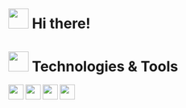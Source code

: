 <h1><img src="" width="40" height="40"> Hi there!</h1> 

<h1><img src="" width="40" height="40"> Technologies & Tools</h1>

  <img src="https://cdn.jsdelivr.net/gh/devicons/devicon/icons/csharp/csharp-original.svg" width="30" height="30" align="center" ></img>
  <img src="https://cdn.jsdelivr.net/gh/devicons/devicon/icons/dotnetcore/dotnetcore-original.svg" width="30" height="30" align="center"></img>
  <img src="https://cdn.jsdelivr.net/gh/devicons/devicon/icons/postgresql/postgresql-original.svg" width="30" height="30" align="center"></img>
  <img src="https://cdn.jsdelivr.net/gh/devicons/devicon/icons/visualstudio/visualstudio-plain.svg" width="30" height="30" align="center"></img>

